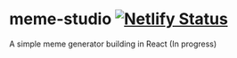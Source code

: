 # meme-studio [![Netlify Status](https://api.netlify.com/api/v1/badges/830ba421-c45f-4143-b26c-3b046529e42c/deploy-status)](https://app.netlify.com/sites/kind-wright-a28262/deploys)

A simple meme generator building in React (In progress)
